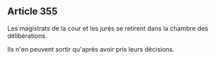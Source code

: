 Article 355
----
Les magistrats de la cour et les jurés se retirent dans la chambre des
délibérations.

Ils n'en peuvent sortir qu'après avoir pris leurs décisions.

